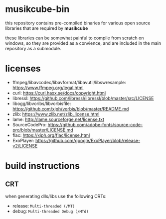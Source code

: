 # musikcube-bin

this repository contains pre-compiled binaries for various open source libraries that are required by **musikcube**

these libraries can be somewhat painful to compile from scratch on windows, so they are provided as a convience, and are included in the main repository as a submodule.

# licenses

* ffmpeg/libavcodec/libavformat/libavutil/libswresample: https://www.ffmpeg.org/legal.html
* curl: https://curl.haxx.se/docs/copyright.html
* libressl: https://github.com/libressl/libressl/blob/master/src/LICENSE
* libogg/libvoribs/libvorbisfile: https://github.com/xiph/vorbis/blob/master/README.md
* zlib: https://www.zlib.net/zlib_license.html
* lame: http://lame.sourceforge.net/license.txt
* SourceCodePro: https://github.com/adobe-fonts/source-code-pro/blob/master/LICENSE.md 
* flac: https://xiph.org/flac/license.html
* ExoPlayer: https://github.com/google/ExoPlayer/blob/release-v2/LICENSE

# build instructions

## CRT

when generating dlls/libs use the following CRTs:

* release:  `Multi-threaded (/MT)`
* debug: `Multi-threaded Debug (/MTd)`
